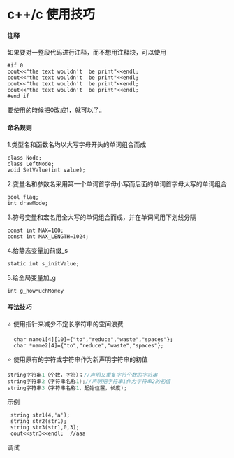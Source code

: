 # c++/c 使用技巧

#### 注释

如果要对一整段代码进行注释，而不想用注释块，可以使用

```
#if 0
cout<<"the text wouldn't  be print"<<endl;
cout<<"the text wouldn't  be print"<<endl;
cout<<"the text wouldn't  be print"<<endl;
cout<<"the text wouldn't  be print"<<endl;
#end if
```

要使用的時候把0改成1，就可以了。



#### 命名规则

1.类型名和函数名均以大写字母开头的单词组合而成

```
class Node;
class LeftNode;
void SetValue(int value);
```

2.变量名和参数名采用第一个单词首字母小写而后面的单词首字母大写的单词组合

```
bool flag;
int drawMode;
```

3.符号变量和宏名用全大写的单词组合而成，并在单词间用下划线分隔

```
const int MAX=100;
const int MAX_LENGTH=1024;
```

4.给静态变量加前缀_s

```
static int s_initValue;
```

5.给全局变量加_g

```
int g_howMuchMoney
```

#### 写法技巧

:star: 使用指针来减少不定长字符串的空间浪费

```
  char name1[4][10]={"to","reduce","waste","spaces"};
  char *name2[4]={"to","reduce","waste","spaces"};
```



:star: 使用原有的字符或字符串作为新声明字符串的初值

```c++
string字符串1（个数，字符）；//声明又重复字符个数的字符串
string字符串2（字符串名称1);//声明把字符串1作为字符串2的初值
string字符串3（字符串名称1，起始位置，长度);
```
示例
```
 string str1(4,'a');
 string str2(str1);
 string str3(str1,0,3);
 cout<<str3<<endl;  //aaa
```



调试

```

```


